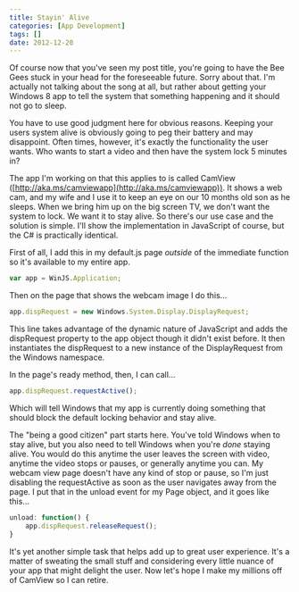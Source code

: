 ```yaml
---
title: Stayin' Alive
categories: [App Development]
tags: []
date: 2012-12-20
---
```


Of course now that you've seen my post title, you're going to have the Bee Gees stuck in your head for the foreseeable future. Sorry about that. I'm actually not talking about the song at all, but rather about getting your Windows 8 app to tell the system that something happening and it should not go to sleep.

You have to use good judgment here for obvious reasons. Keeping your users system alive is obviously going to peg their battery and may disappoint. Often times, however, it's exactly the functionality the user wants. Who wants to start a video and then have the system lock 5 minutes in?

The app I'm working on that this applies to is called CamView ([http://aka.ms/camviewapp](http://aka.ms/camviewapp)). It shows a web cam, and my wife and I use it to keep an eye on our 10 months old son as he sleeps. When we bring him up on the big screen TV, we don't want the system to lock. We want it to stay alive. So there's our use case and the solution is simple. I'll show the implementation in JavaScript of course, but the C# is practically identical.

First of all, I add this in my default.js page _outside_ of the immediate function so it's available to my entire app.

``` js
var app = WinJS.Application;
```

Then on the page that shows the webcam image I do this...

``` js
app.dispRequest = new Windows.System.Display.DisplayRequest;
```

This line takes advantage of the dynamic nature of JavaScript and adds the dispRequest property to the app object though it didn't exist before. It then instantiates the dispRequest to a new instance of the DisplayRequest from the Windows namespace.

In the page's ready method, then, I can call...

``` js
app.dispRequest.requestActive();
```

Which will tell Windows that my app is currently doing something that should block the default locking behavior and stay alive.

The "being a good citizen" part starts here. You've told Windows when to stay alive, but you also need to tell Windows when you're _done_ staying alive. You would do this anytime the user leaves the screen with video, anytime the video stops or pauses, or generally anytime you can. My webcam view page doesn't have any kind of stop or pause, so I'm just disabling the requestActive as soon as the user navigates away from the page. I put that in the unload event for my Page object, and it goes like this...

``` js
unload: function() {
    app.dispRequest.releaseRequest();
}
```

It's yet another simple task that helps add up to great user experience. It's a matter of sweating the small stuff and considering every little nuance of your app that might delight the user. Now let's hope I make my millions off of CamView so I can retire.